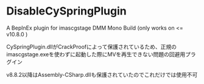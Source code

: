 # DisableCySpringPlugin
 A BepInEx plugin for imascgstage DMM Mono Build (only works on <= v10.8.0 )

CySpringPlugin.dllがCrackProofによって保護されているため、正規のimascgstage.exeを使わずに起動した際にMVを再生できない問題の回避用プラグイン

v8.8.2以降はAssembly-CSharp.dllも保護されていたのでこれだけでは使用不可